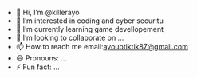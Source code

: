 - 👋 Hi, I’m @killerayo
- 👀 I’m interested in coding and cyber securitu
- 🌱 I’m currently learning game devellopement
- 💞️ I’m looking to collaborate on ...
- 📫 How to reach me email:ayoubtiktik87@gmail.com
- 😄 Pronouns: ...
- ⚡ Fun fact: ...

<!---
killerayo/killerayo is a ✨ special ✨ repository because its `README.md` (this file) appears on your GitHub profile.
You can click the Preview link to take a look at your changes.
--->
